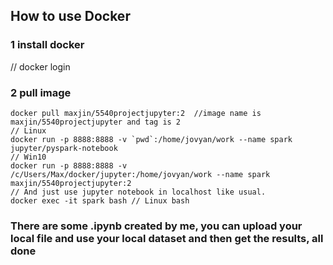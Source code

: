 ## How to use Docker

### 1 install docker

// docker login

### 2 pull image

```
docker pull maxjin/5540projectjupyter:2  //image name is maxjin/5540projectjupyter and tag is 2
// Linux
docker run -p 8888:8888 -v `pwd`:/home/jovyan/work --name spark jupyter/pyspark-notebook 
// Win10
docker run -p 8888:8888 -v /c/Users/Max/docker/jupyter:/home/jovyan/work --name spark maxjin/5540projectjupyter:2
// And just use jupyter notebook in localhost like usual.
docker exec -it spark bash // Linux bash
```

### There are some .ipynb created by me, you can upload your local file and use your local dataset and then get the results, all done
